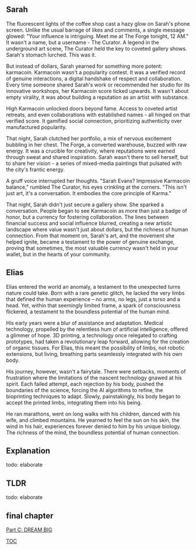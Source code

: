 ## Sarah
The fluorescent lights of the coffee shop cast a hazy glow on Sarah's phone screen. Unlike the usual barrage of likes and comments, a single message glowed: "Your influence is intriguing. Meet me at The Forge tonight, 12 AM." It wasn't a name, but a username - The Curator. A legend in the underground art scene, The Curator held the key to coveted gallery shows. Sarah's stomach lurched. This was it.

But instead of dollars, Sarah yearned for something more potent: karmacoin. Karmacoin wasn't a popularity contest. It was a verified record of genuine interactions, a digital handshake of respect and collaboration. Every time someone shared Sarah's work or recommended her studio for its innovative workshops, her Karmacoin score ticked upwards. It wasn't about empty virality, it was about building a reputation as an artist with substance.

High Karmacoin unlocked doors beyond fame. Access to coveted artist retreats, and even collaborations with established names - all hinged on that verified score. It gamified social connection, prioritizing authenticity over manufactured popularity.

That night, Sarah clutched her portfolio, a mix of nervous excitement bubbling in her chest. The Forge, a converted warehouse, buzzed with raw energy. It was a crucible for creativity, where reputations were earned through sweat and shared inspiration. Sarah wasn't there to sell herself, but to share her vision - a series of mixed-media paintings that pulsated with the city's frantic energy.

A gruff voice interrupted her thoughts. "Sarah Evans? Impressive Karmacoin balance," rumbled The Curator, his eyes crinkling at the corners. "This isn't just art, it's a conversation. It embodies the core principle of Karma."

That night, Sarah didn't just secure a gallery show. She sparked a conversation. People began to see Karmacoin as more than just a badge of honor, but a currency for fostering collaboration. The lines between financial success and social influence blurred, creating a new artistic landscape where value wasn't just about dollars, but the richness of human connection. From that moment on, Sarah's art, and the movement she helped ignite, became a testament to the power of genuine exchange, proving that sometimes, the most valuable currency wasn't held in your wallet, but in the hearts of your community.


## Elias
Elias entered the world an anomaly, a testament to the unexpected turns nature could take. Born with a rare genetic glitch, he lacked the very limbs that defined the human experience – no arms, no legs, just a torso and a head. Yet, within that seemingly limited frame, a spark of consciousness flickered, a testament to the boundless potential of the human mind.

His early years were a blur of assistance and adaptation. Medical technology, propelled by the relentless hum of artificial intelligence, offered a glimmer of hope. 3D printing, a technology once relegated to crafting prototypes, had taken a revolutionary leap forward, allowing for the creation of organic tissues. For Elias, this meant the possibility of limbs, not robotic extensions, but living, breathing parts seamlessly integrated with his own body.

His journey, however, wasn't a fairytale. There were setbacks, moments of frustration where the limitations of the nascent technology gnawed at his spirit. Each failed attempt, each rejection by his body, pushed the boundaries of the science, forcing the AI algorithms to refine, the bioprinting techniques to adapt. Slowly, painstakingly, his body began to accept the printed limbs, integrating them into his being.

He ran marathons, went on long walks with his children, danced with his wife, and climbed mountains. He yearned to feel the sun on his skin, the wind in his hair, experiences forever denied to him by his unique biology. The richness of the mind, the boundless potential of human connection.


## Explanation

todo: elaborate

## TLDR
todo: elaborate

## final chapter
[Part C: DREAM BIG](https://pebreo.github.io/endgame/DREAM-BIG.html)

[TOC](https://pebreo.github.io/endgame)
